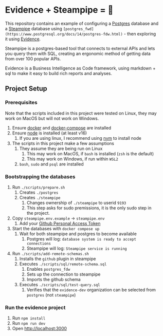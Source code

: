 # Evidence + Steampipe = 🚀

This repository contains an example of configuring a [Postgres](https://www.postgresql.org/) database and a [Steampipe](https://steampipe.io/) database using `[postgres_fwd](https://www.postgresql.org/docs/14/postgres-fdw.html)` - then exploring it using [Evidence](https://evidence.dev).

Steampipe is a postgres-based tool that connects to external APIs and lets you query them with SQL, creating an ergonomic method of getting data from over 100 popular APIs.

Evidence is a Business Intelligence as Code framework, using markdown + sql to make it easy to build rich reports and analyses.

## Project Setup

### Prerequisites

Note that the scripts included in this project were tested on Linux, they may work on MacOS but will not work on Windows.

1. Ensure [docker](https://docs.docker.com/get-docker/) and [docker-compose](https://docs.docker.com/compose/install/) are installed
2. Ensure [node](https://nodejs.org/en/download) is installed (at least v16)
   1. If you are using linux, I recommend using [nvm](https://github.com/nvm-sh/nvm) to install node
3. The scripts in this project make a few assumptions
   1. They assume they are being run on Linux
      1. This may work on MacOS, if `bash` is installed (`zsh` is the default)
      2. This may work on Windows, if run within `WSL2`
   2. `bash`, `sudo` and `psql` are installed


### Bootstrapping the databases

1. Run `./scripts/prepare.sh`
   1. Creates `./postgres`
   2. Creates `./steampipe`
      1. Changes ownership of `./steampipe` to userid `9193`
      2. This step asks for sudo premissions, it is the only sudo step in the project.
2. Copy `steampipe.env.example` -> `steampipe.env`
   1. Add your [Github Personal Access Token](https://docs.github.com/en/authentication/keeping-your-account-and-data-secure/managing-your-personal-access-tokens)
3. Start the databases with `docker compose up`
   1. Wait for both steampipe and postgres to become available
      1. Postgres will log: `database system is ready to accept connections`
      2. Steampipe will log: `Steampipe service is running`
4. Run `./scripts/add-remote-schemas.sh`
   1. Installs the `github` plugin in steampipe
   2. Executes `./scripts/sql/remote-schema.sql`
      1. Enables `postgres_fdw`
      2. Sets up the connection to steampipe
      3. Imports the github schema
   3. Executes `./scripts/sql/test-query.sql`
      1. Verifies that the `evidence-dev` organization can be selected from `postgres` (not `steampipe`)

### Run the evidence project

1. Run `npm install`
2. Run `npm run dev`
3. Open [http://localhost:3000](http://localhost:3000)

